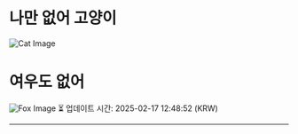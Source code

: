 
# 나만 없어 고양이

![Cat Image](https://cdn2.thecatapi.com/images/MTc0Njg1MQ.jpg)

# 여우도 없어
![Fox Image](https://randomfox.ca/images/13.jpg)
⏳ 업데이트 시간: 2025-02-17 12:48:52 (KRW)

---

